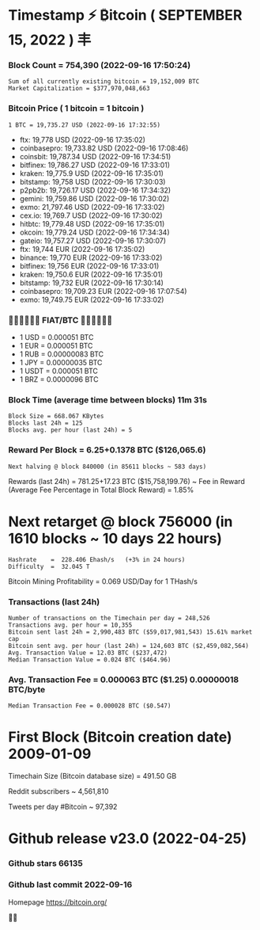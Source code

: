 # Timestamp ⚡ ₿itcoin ( SEPTEMBER 15, 2022 ) 丰
### Block Count	= 754,390 (2022-09-16 17:50:24)
    Sum of all currently existing bitcoin = 19,152,009 BTC
    Market Capitalization = $377,970,048,663
### Bitcoin Price ( 1 bitcoin = 1 bitcoin )
	1 BTC = 19,735.27 USD (2022-09-16 17:32:55)
- ftx: 19,778 USD (2022-09-16 17:35:02)
- coinbasepro: 19,733.82 USD (2022-09-16 17:08:46)
- coinsbit: 19,787.34 USD (2022-09-16 17:34:51)
- bitfinex: 19,786.27 USD (2022-09-16 17:33:01)
- kraken: 19,775.9 USD (2022-09-16 17:35:01)
- bitstamp: 19,758 USD (2022-09-16 17:30:03)
- p2pb2b: 19,726.17 USD (2022-09-16 17:34:32)
- gemini: 19,759.86 USD (2022-09-16 17:30:02)
- exmo: 21,797.46 USD (2022-09-16 17:33:02)
- cex.io: 19,769.7 USD (2022-09-16 17:30:02)
- hitbtc: 19,779.48 USD (2022-09-16 17:35:01)
- okcoin: 19,779.24 USD (2022-09-16 17:34:34)
- gateio: 19,757.27 USD (2022-09-16 17:30:07)
- ftx: 19,744 EUR (2022-09-16 17:35:02)
- binance: 19,770 EUR (2022-09-16 17:33:02)
- bitfinex: 19,756 EUR (2022-09-16 17:33:01)
- kraken: 19,750.6 EUR (2022-09-16 17:35:01)
- bitstamp: 19,732 EUR (2022-09-16 17:30:14)
- coinbasepro: 19,709.23 EUR (2022-09-16 17:07:54)
- exmo: 19,749.75 EUR (2022-09-16 17:33:02)
### 💱💶💵💷💴💱 FIAT/BTC 💱💶💵💷💴💱
- 1 USD = 0.000051 BTC
- 1 EUR = 0.000051 BTC
- 1 RUB = 0.00000083 BTC
- 1 JPY = 0.00000035 BTC
- 1 USDT = 0.000051 BTC
- 1 BRZ = 0.0000096 BTC
### Block Time (average time between blocks)	11m 31s
    Block Size = 668.067 KBytes
    Blocks last 24h = 125
    Blocks avg. per hour (last 24h) = 5
### Reward Per Block = 6.25+0.1378 BTC ($126,065.6) 
    Next halving @ block 840000 (in 85611 blocks ~ 583 days)
Rewards (last 24h) = 781.25+17.23 BTC ($15,758,199.76) ~ Fee in Reward (Average Fee Percentage in Total Block Reward) = 1.85%
# Next retarget @ block 756000 (in 1610 blocks ~ 10 days 22 hours)
    Hashrate    =  228.406 Ehash/s   (+3% in 24 hours)
    Difficulty  =  32.045 T
    
Bitcoin Mining Profitability = 0.069 USD/Day for 1 THash/s
### Transactions (last 24h)
    Number of transactions on the Timechain per day = 248,526
    Transactions avg. per hour = 10,355
    Bitcoin sent last 24h = 2,990,483 BTC ($59,017,981,543) 15.61% market cap
    Bitcoin sent avg. per hour (last 24h) = 124,603 BTC ($2,459,082,564)
    Avg. Transaction Value = 12.03 BTC ($237,472)
    Median Transaction Value = 0.024 BTC ($464.96)
### Avg. Transaction Fee = 0.000063 BTC ($1.25) 0.00000018 BTC/byte
    Median Transaction Fee = 0.000028 BTC ($0.547)
    
# First Block (Bitcoin creation date)	2009-01-09
Timechain Size (Bitcoin database size)	= 491.50 GB

Reddit subscribers	~ 4,561,810

Tweets per day #Bitcoin	~ 97,392

# Github release	v23.0 (2022-04-25)
### Github stars	66135
### Github last commit	2022-09-16

Homepage	https://bitcoin.org/

💙💜

